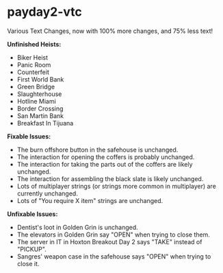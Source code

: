 # payday2-vtc
Various Text Changes, now with 100% more changes, and 75% less text!

**Unfinished Heists:**
- Biker Heist  
- Panic Room  
- Counterfeit  
- First World Bank   
- Green Bridge  
- Slaughterhouse  
- Hotline Miami  
- Border Crossing  
- San Martin Bank  
- Breakfast In Tijuana  

**Fixable Issues:**
- The burn offshore button in the safehouse is unchanged.
- The interaction for opening the coffers is probably unchanged.
- The interaction for taking the parts out of the coffers are likely unchanged.
- The interaction for assembling the black slate is likely unchanged.
- Lots of multiplayer strings (or strings more common in multiplayer) are currently unchanged.
- Lots of "You require X item" strings are unchanged.

**Unfixable Issues:**
- Dentist's loot in Golden Grin is unchanged.
- The elevators in Golden Grin say "OPEN" when trying to close them.
- The server in IT in Hoxton Breakout Day 2 says "TAKE" instead of "PICKUP".
- Sangres' weapon case in the safehouse says "OPEN" when trying to close it.
